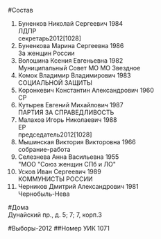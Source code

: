#Состав
1. Буненков Николай Сергеевич 1984   
    ЛДПР  
    секретарь2012[1028]  
2. Буненкова Марина Сергеевна 1986   
    За женщин России
3. Волошина Ксения Евгеньевна 1982   
    Муниципальный Совет МО МО Звездное
4. Комок Владимир Владимирович 1983   
    СОЦИАЛЬНОЙ ЗАЩИТЫ
5. Коронкевич Константин Александрович 1960   
    СР
6. Кутырев Евгений Михайлович 1987   
    ПАРТИЯ ЗА СПРАВЕДЛИВОСТЬ
7. Малахов Игорь Николаевич 1988   
    ЕР  
    председатель2012[1028]  
8. Мышинская Виктория Викторовна 1966   
    собрание-работа
9. Селезнева Анна Васильевна 1955   
    "МОО "Союз женщин СПб и ЛО"
10. Усков Иван Сергеевич 1989   
    КОММУНИСТЫ РОССИИ
11. Черников Дмитрий Александрович 1981   
    Чернобыль-Нева

#Дома  
Дунайский пр., д. 5; 7; 7, корп.З

#Выборы-2012
##Номер УИК
1071
